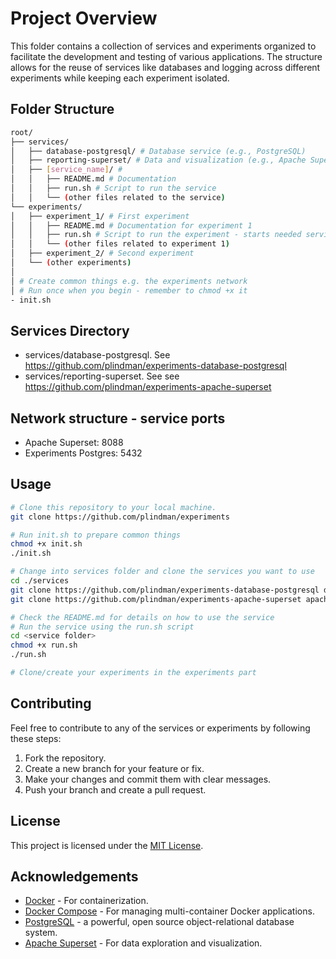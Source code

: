 # Project Overview

This folder contains a collection of services and experiments organized to facilitate the development and testing of various applications. The structure allows for the reuse of services like databases and logging across different experiments while keeping each experiment isolated.

## Folder Structure

``` bash
root/ 
├── services/ 
│   ├── database-postgresql/ # Database service (e.g., PostgreSQL)
│   ├── reporting-superset/ # Data and visualization (e.g., Apache Superset)
│   ├── [service_name]/ # 
│   │   ├── README.md # Documentation
│   │   ├── run.sh # Script to run the service
│   │   └── (other files related to the service) 
└── experiments/ 
│   ├── experiment_1/ # First experiment 
│   │   ├── README.md # Documentation for experiment 1 
│   │   ├── run.sh # Script to run the experiment - starts needed services
│   │   └── (other files related to experiment 1) 
│   ├── experiment_2/ # Second experiment 
│   └── (other experiments)
│
│ # Create common things e.g. the experiments network
│ # Run once when you begin - remember to chmod +x it
- init.sh 
```

## Services Directory

- services/database-postgresql. See https://github.com/plindman/experiments-database-postgresql
- services/reporting-superset. See see https://github.com/plindman/experiments-apache-superset

## Network structure - service ports 

- Apache Superset: 8088
- Experiments Postgres: 5432

## Usage

```bash
# Clone this repository to your local machine.
git clone https://github.com/plindman/experiments

# Run init.sh to prepare common things
chmod +x init.sh
./init.sh

# Change into services folder and clone the services you want to use
cd ./services
git clone https://github.com/plindman/experiments-database-postgresql database-postgresql
git clone https://github.com/plindman/experiments-apache-superset apache-superset

# Check the README.md for details on how to use the service
# Run the service using the run.sh script
cd <service folder>
chmod +x run.sh
./run.sh

# Clone/create your experiments in the experiments part

```

## Contributing

Feel free to contribute to any of the services or experiments by following these steps:
1. Fork the repository.
2. Create a new branch for your feature or fix.
3. Make your changes and commit them with clear messages.
4. Push your branch and create a pull request.

## License

This project is licensed under the [MIT License](LICENSE).

## Acknowledgements

- [Docker](https://www.docker.com/) - For containerization.
- [Docker Compose](https://docs.docker.com/compose/) - For managing multi-container Docker applications.
- [PostgreSQL](https://www.postgresql.org/) - a powerful, open source object-relational database system.
- [Apache Superset](https://superset.apache.org/) - For data exploration and visualization.
